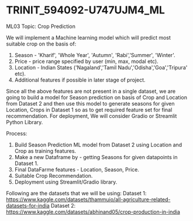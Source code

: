 # TRINIT_594092-U747UJM4_ML

ML03 Topic: Crop Prediction

We will implement a Machine learning model which will predict most suitable crop on the basis of: 
1. Season - 'Kharif', 'Whole Year', 'Autumn', 'Rabi','Summer', 'Winter'.
2. Price - price range specified by user (min, max, modal etc).
3. Location - Indian States ('Nagaland','Tamil Nadu','Odisha','Goa','Tripura' etc).
4. Additional features if possible in later stage of project.

Since all the above features are not present in a single dataset, we are going to build a model for Season prediction on basis of Crop and Location from Dataset 2 
and then use this model to generate seasons for given Location, Crops in Dataset 1 so as to get required feature set for final recommendation. 
For deployment, We will consider Gradio or Streamlit Python Library. 

Process:
1. Build Season Prediction ML model from Dataset 2 using Location and Crop as training features.
2. Make a new Dataframe by - getting Seasons for given datapoints in Dataset 1.
3. Final DataFarme features - Location, Season, Price.
4. Suitable Crop Recommendation.
5. Deployment using Streamlit/Gradio library.

Following are the datasets that we will be using:
Dataset 1: https://www.kaggle.com/datasets/thammuio/all-agriculture-related-datasets-for-india
Dataset 2: https://www.kaggle.com/datasets/abhinand05/crop-production-in-india
